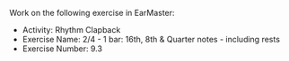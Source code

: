 Work on the following exercise in EarMaster:
- Activity: Rhythm Clapback
- Exercise Name: 2/4 - 1 bar: 16th, 8th & Quarter notes - including rests
- Exercise Number: 9.3
